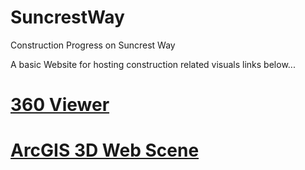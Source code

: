 # SuncrestWay
Construction Progress on Suncrest Way

A basic Website for hosting construction related visuals links below...
# [360 Viewer](https://cpcharpi.github.io/suncrestway/marzipano/)

# [ArcGIS 3D Web Scene](https://patrickco.maps.arcgis.com/home/webscene/viewer.html?webscene=a89c86eff4554133a05f99825faeeb01)
